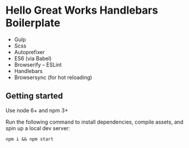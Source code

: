 # Hello Great Works Handlebars Boilerplate

- Gulp
- Scss
- Autoprefixer
- ES6 (via Babel)
- Browserify
– ESLint
- Handlebars
- Browsersync (for hot reloading)


## Getting started

Use node 6+ and npm 3+

Run the following command to install dependencies, compile assets, and spin up a local dev server:
```
npm i && npm start
```
